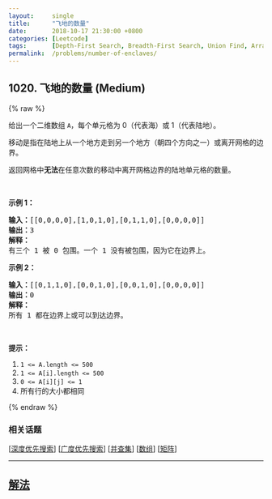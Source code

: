 ```yaml
---
layout:     single
title:      "飞地的数量"
date:       2018-10-17 21:30:00 +0800
categories: [Leetcode]
tags:       [Depth-First Search, Breadth-First Search, Union Find, Array, Matrix]
permalink:  /problems/number-of-enclaves/
---
```


## 1020. 飞地的数量 (Medium)

{% raw %}

<p>给出一个二维数组&nbsp;<code>A</code>，每个单元格为 0（代表海）或 1（代表陆地）。</p>

<p>移动是指在陆地上从一个地方走到另一个地方（朝四个方向之一）或离开网格的边界。</p>

<p>返回网格中<strong>无法</strong>在任意次数的移动中离开网格边界的陆地单元格的数量。</p>

<p>&nbsp;</p>

<p><strong>示例 1：</strong></p>

<pre><strong>输入：</strong>[[0,0,0,0],[1,0,1,0],[0,1,1,0],[0,0,0,0]]
<strong>输出：</strong>3
<strong>解释： </strong>
有三个 1 被 0 包围。一个 1 没有被包围，因为它在边界上。</pre>

<p><strong>示例 2：</strong></p>

<pre><strong>输入：</strong>[[0,1,1,0],[0,0,1,0],[0,0,1,0],[0,0,0,0]]
<strong>输出：</strong>0
<strong>解释：</strong>
所有 1 都在边界上或可以到达边界。</pre>

<p>&nbsp;</p>

<p><strong>提示：</strong></p>

<ol>
	<li><code>1 &lt;= A.length &lt;= 500</code></li>
	<li><code>1 &lt;= A[i].length &lt;= 500</code></li>
	<li><code>0 &lt;= A[i][j] &lt;= 1</code></li>
	<li>所有行的大小都相同</li>
</ol>

{% endraw %}

### 相关话题
  [[深度优先搜索](https://github.com/openset/leetcode/tree/master/tag/depth-first-search/README.md)]
  [[广度优先搜索](https://github.com/openset/leetcode/tree/master/tag/breadth-first-search/README.md)]
  [[并查集](https://github.com/openset/leetcode/tree/master/tag/union-find/README.md)]
  [[数组](https://github.com/openset/leetcode/tree/master/tag/array/README.md)]
  [[矩阵](https://github.com/openset/leetcode/tree/master/tag/matrix/README.md)]

---

## [解法](https://github.com/openset/leetcode/tree/master/problems/number-of-enclaves)
